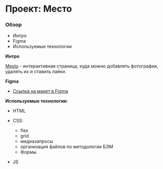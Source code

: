 # Проект: Место

### Обзор
- Интро
- Figma
- Используемые технологии

**Интро**

[Mesto](https://elenasolov.github.io/mesto-project/index.html) - интерактивная страница, куда можно добавлять фотографии, удалять их и ставить лайки.

**Figma**

* [Ссылка на макет в Figma](https://www.figma.com/file/2cn9N9jSkmxD84oJik7xL7/JavaScript.-Sprint-4?node-id=28212%3A269)

**Используемые технологии:**

- HTML
- CSS:

  * flex
  * grid
  * медиазапросы
  * организация файлов по методологии БЭМ
  * Формы

- JS